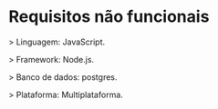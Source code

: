 # Requisitos não funcionais

<p> > Linguagem: JavaScript.</p>
<p> > Framework: Node.js.</p>
<p> > Banco de dados: postgres.</p>
<p> > Plataforma: Multiplataforma.</p>
